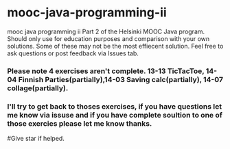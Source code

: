 # mooc-java-programming-ii
mooc java programming ii
 Part 2 of the Helsinki MOOC Java program. Should only use for education purposes and comparison with your own solutions. Some of these may not be the most effiecent solution. Feel free to ask questions or post feedback via Issues tab.
 ### Please note 4 exercises aren't complete. 13-13 TicTacToe, 14-04 Finnish Parties(partially),14-03 Saving calc(partially), 14-07 collage(partially).
 ### I'll try to get back to thoses exercises, if you have questions let me know via issuse and if you have complete soultion to one of those exercies please let me know thanks.
 
 #Give star if helped.
